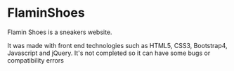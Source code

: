 # FlaminShoes
Flamin Shoes is a sneakers website. 

It was made with front end technologies such as HTML5, CSS3, Bootstrap4, Javascript and jQuery. It's not completed so it can have some bugs or compatibility errors
